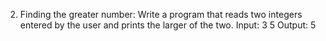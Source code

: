 2. Finding the greater number:
Write a program that reads two integers entered by the user and prints the larger of the two.
Input:
3
5
Output:
5

